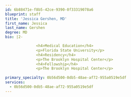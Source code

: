 ```yaml
---
id: 6b88471e-f8b5-42ce-9390-0f33319078a6
blueprint: staff
title: 'Jessica Gershen, MD'
first_name: Jessica
last_name: Gershen
degree: MD
bio: |2-

              <h4>Medical Education</h4>
              <p>Florida State University</p>
              <h4>Residency</h4>
              <p>The Brooklyn Hospital Center</p>
              <h4>Fellowship</h4>
              <p>The Brooklyn Hospital Center</p>
          
primary_specialty: 0b56d500-0db5-48ae-af72-955a0519e5df
services:
  - 0b56d500-0db5-48ae-af72-955a0519e5df
---
```


